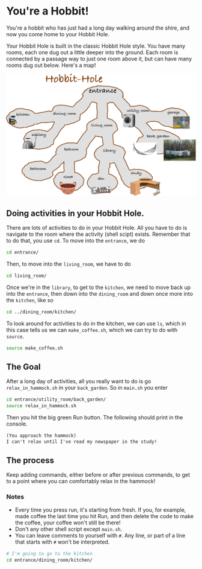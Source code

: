 # You're a Hobbit!

You're a hobbit who has just had a long day walking around the shire, and now you come home to your Hobbit Hole.

Your Hobbit Hole is built in the classic Hobbit Hole style. You have many rooms, each one dug out a little deeper into the ground. Each room is connected by a passage way to just one room above it, but can have many rooms dug out below. Here's a map!

![Hobbit Hole Map](assets/hobbit_map.png)

## Doing activities in your Hobbit Hole.

There are lots of activities to do in your Hobbit Hole. All you have to do is navigate to the room where the activity (shell scipt) exists. Remember that to do that, you use `cd`. To move into the `entrance`, we do

```bash
cd entrance/
```

Then, to move into the `living_room`, we have to do

```bash
cd living_room/
```

Once we're in the `library`, to get to the `kitchen`, we need to move back up into the `entrance`, then down into the `dining_room` and down once more into the `kitchen`, like so

```bash
cd ../dining_room/kitchen/
```

To look around for activities to do in the kitchen, we can use `ls`, which in this case tells us we can `make_coffee.sh`, which we can try to do with `source`.

```bash
source make_coffee.sh
```

## The Goal
After a long day of activities, all you really want to do is go `relax_in_hammock.sh` in your `back_garden`. So in `main.sh` you enter

```bash
cd entrance/utility_room/back_garden/
source relax_in_hammock.sh
```

Then you hit the big green Run button. The following should print in the console.

```
(You approach the hammock)
I can't relax until I've read my newspaper in the study!
```

## The process

Keep adding commands, either before or after previous commands, to get to a point where you can comfortably relax in the hammock!

### Notes

- Every time you press run, it's starting from fresh. If you, for example, made coffee the last time you hit Run, and then delete the code to make the coffee, your coffee won't still be there!
- Don't any other shell script except `main.sh`.
- You can leave comments to yourself with `#`. Any line, or part of a line that starts with `#` won't be interpreted.

```bash
# I'm going to go to the kitchen
cd entrance/dining_room/kitchen/
```
